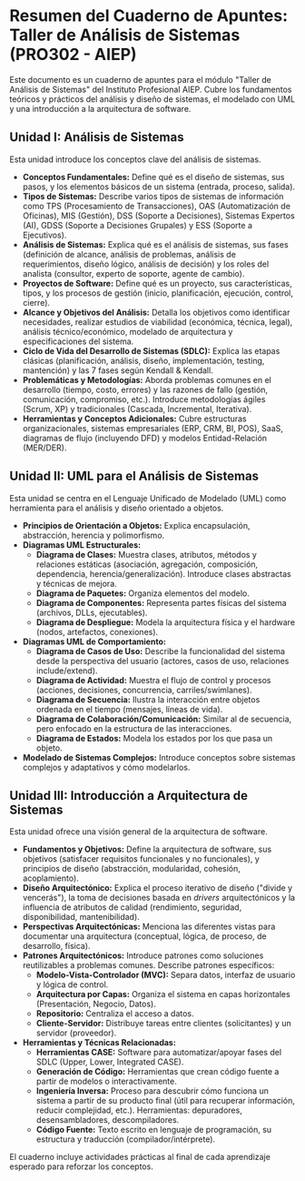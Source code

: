 # Resumen del Cuaderno de Apuntes: Taller de Análisis de Sistemas (PRO302 - AIEP)

Este documento es un cuaderno de apuntes para el módulo "Taller de Análisis de Sistemas" del Instituto Profesional AIEP. Cubre los fundamentos teóricos y prácticos del análisis y diseño de sistemas, el modelado con UML y una introducción a la arquitectura de software.

## Unidad I: Análisis de Sistemas

Esta unidad introduce los conceptos clave del análisis de sistemas.

*   **Conceptos Fundamentales:** Define qué es el diseño de sistemas, sus pasos, y los elementos básicos de un sistema (entrada, proceso, salida).
*   **Tipos de Sistemas:** Describe varios tipos de sistemas de información como TPS (Procesamiento de Transacciones), OAS (Automatización de Oficinas), MIS (Gestión), DSS (Soporte a Decisiones), Sistemas Expertos (AI), GDSS (Soporte a Decisiones Grupales) y ESS (Soporte a Ejecutivos).
*   **Análisis de Sistemas:** Explica qué es el análisis de sistemas, sus fases (definición de alcance, análisis de problemas, análisis de requerimientos, diseño lógico, análisis de decisión) y los roles del analista (consultor, experto de soporte, agente de cambio).
*   **Proyectos de Software:** Define qué es un proyecto, sus características, tipos, y los procesos de gestión (inicio, planificación, ejecución, control, cierre).
*   **Alcance y Objetivos del Análisis:** Detalla los objetivos como identificar necesidades, realizar estudios de viabilidad (económica, técnica, legal), análisis técnico/económico, modelado de arquitectura y especificaciones del sistema.
*   **Ciclo de Vida del Desarrollo de Sistemas (SDLC):** Explica las etapas clásicas (planificación, análisis, diseño, implementación, testing, mantención) y las 7 fases según Kendall & Kendall.
*   **Problemáticas y Metodologías:** Aborda problemas comunes en el desarrollo (tiempo, costo, errores) y las razones de fallo (gestión, comunicación, compromiso, etc.). Introduce metodologías ágiles (Scrum, XP) y tradicionales (Cascada, Incremental, Iterativa).
*   **Herramientas y Conceptos Adicionales:** Cubre estructuras organizacionales, sistemas empresariales (ERP, CRM, BI, POS), SaaS, diagramas de flujo (incluyendo DFD) y modelos Entidad-Relación (MER/DER).

## Unidad II: UML para el Análisis de Sistemas

Esta unidad se centra en el Lenguaje Unificado de Modelado (UML) como herramienta para el análisis y diseño orientado a objetos.

*   **Principios de Orientación a Objetos:** Explica encapsulación, abstracción, herencia y polimorfismo.
*   **Diagramas UML Estructurales:**
    *   **Diagrama de Clases:** Muestra clases, atributos, métodos y relaciones estáticas (asociación, agregación, composición, dependencia, herencia/generalización). Introduce clases abstractas y técnicas de mejora.
    *   **Diagrama de Paquetes:** Organiza elementos del modelo.
    *   **Diagrama de Componentes:** Representa partes físicas del sistema (archivos, DLLs, ejecutables).
    *   **Diagrama de Despliegue:** Modela la arquitectura física y el hardware (nodos, artefactos, conexiones).
*   **Diagramas UML de Comportamiento:**
    *   **Diagrama de Casos de Uso:** Describe la funcionalidad del sistema desde la perspectiva del usuario (actores, casos de uso, relaciones include/extend).
    *   **Diagrama de Actividad:** Muestra el flujo de control y procesos (acciones, decisiones, concurrencia, carriles/swimlanes).
    *   **Diagrama de Secuencia:** Ilustra la interacción entre objetos ordenada en el tiempo (mensajes, líneas de vida).
    *   **Diagrama de Colaboración/Comunicación:** Similar al de secuencia, pero enfocado en la estructura de las interacciones.
    *   **Diagrama de Estados:** Modela los estados por los que pasa un objeto.
*   **Modelado de Sistemas Complejos:** Introduce conceptos sobre sistemas complejos y adaptativos y cómo modelarlos.

## Unidad III: Introducción a Arquitectura de Sistemas

Esta unidad ofrece una visión general de la arquitectura de software.

*   **Fundamentos y Objetivos:** Define la arquitectura de software, sus objetivos (satisfacer requisitos funcionales y no funcionales), y principios de diseño (abstracción, modularidad, cohesión, acoplamiento).
*   **Diseño Arquitectónico:** Explica el proceso iterativo de diseño ("divide y vencerás"), la toma de decisiones basada en *drivers* arquitectónicos y la influencia de atributos de calidad (rendimiento, seguridad, disponibilidad, mantenibilidad).
*   **Perspectivas Arquitectónicas:** Menciona las diferentes vistas para documentar una arquitectura (conceptual, lógica, de proceso, de desarrollo, física).
*   **Patrones Arquitectónicos:** Introduce patrones como soluciones reutilizables a problemas comunes. Describe patrones específicos:
    *   **Modelo-Vista-Controlador (MVC):** Separa datos, interfaz de usuario y lógica de control.
    *   **Arquitectura por Capas:** Organiza el sistema en capas horizontales (Presentación, Negocio, Datos).
    *   **Repositorio:** Centraliza el acceso a datos.
    *   **Cliente-Servidor:** Distribuye tareas entre clientes (solicitantes) y un servidor (proveedor).
*   **Herramientas y Técnicas Relacionadas:**
    *   **Herramientas CASE:** Software para automatizar/apoyar fases del SDLC (Upper, Lower, Integrated CASE).
    *   **Generación de Código:** Herramientas que crean código fuente a partir de modelos o interactivamente.
    *   **Ingeniería Inversa:** Proceso para descubrir cómo funciona un sistema a partir de su producto final (útil para recuperar información, reducir complejidad, etc.). Herramientas: depuradores, desensambladores, descompiladores.
    *   **Código Fuente:** Texto escrito en lenguaje de programación, su estructura y traducción (compilador/intérprete).

El cuaderno incluye actividades prácticas al final de cada aprendizaje esperado para reforzar los conceptos.
